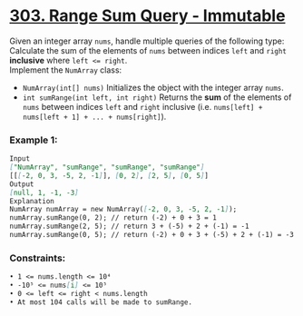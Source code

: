 # [**303. Range Sum Query - Immutable**](https://leetcode.com/problems/range-sum-query-immutable/description/)

Given an integer array `nums`, handle multiple queries of the following type:<br>
Calculate the sum of the elements of `nums` between indices `left` and `right` **inclusive** where `left <= right`.<br>
Implement the `NumArray` class:<br>
- `NumArray(int[] nums)` Initializes the object with the integer array `nums`.
- `int sumRange(int left, int right)` Returns the **sum** of the elements of `nums` between indices `left` and `right` inclusive (i.e. `nums[left] + nums[left + 1] + ... + nums[right]`).

### **Example 1:**
```md
Input
["NumArray", "sumRange", "sumRange", "sumRange"]
[[[-2, 0, 3, -5, 2, -1]], [0, 2], [2, 5], [0, 5]]
Output
[null, 1, -1, -3]
Explanation
NumArray numArray = new NumArray([-2, 0, 3, -5, 2, -1]);
numArray.sumRange(0, 2); // return (-2) + 0 + 3 = 1
numArray.sumRange(2, 5); // return 3 + (-5) + 2 + (-1) = -1
numArray.sumRange(0, 5); // return (-2) + 0 + 3 + (-5) + 2 + (-1) = -3
```

### **Constraints:**
```md
• 1 <= nums.length <= 10⁴
• -10⁵ <= nums[i] <= 10⁵
• 0 <= left <= right < nums.length
• At most 104 calls will be made to sumRange.
```
